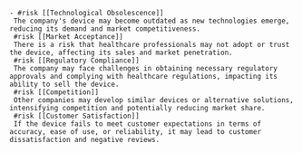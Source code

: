     - #risk [[Technological Obsolescence]]
     The company's device may become outdated as new technologies emerge, reducing its demand and market competitiveness.
     #risk [[Market Acceptance]]
     There is a risk that healthcare professionals may not adopt or trust the device, affecting its sales and market penetration.
     #risk [[Regulatory Compliance]]
     The company may face challenges in obtaining necessary regulatory approvals and complying with healthcare regulations, impacting its ability to sell the device.
     #risk [[Competition]]
     Other companies may develop similar devices or alternative solutions, intensifying competition and potentially reducing market share.
     #risk [[Customer Satisfaction]]
     If the device fails to meet customer expectations in terms of accuracy, ease of use, or reliability, it may lead to customer dissatisfaction and negative reviews.

